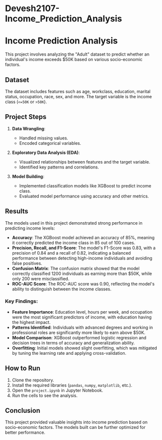 # Devesh2107-Income_Prediction_Analysis
# Income Prediction Analysis

This project involves analyzing the "Adult" dataset to predict whether an individual's income exceeds $50K based on various socio-economic factors.

## Dataset

The dataset includes features such as age, workclass, education, marital status, occupation, race, sex, and more. The target variable is the income class (`<=50K` or `>50K`).

## Project Steps

1. **Data Wrangling**: 
   - Handled missing values.
   - Encoded categorical variables.

2. **Exploratory Data Analysis (EDA)**:
   - Visualized relationships between features and the target variable.
   - Identified key patterns and correlations.

3. **Model Building**:
   - Implemented classification models like XGBoost to predict income class.
   - Evaluated model performance using accuracy and other metrics.

## Results

The models used in this project demonstrated strong performance in predicting income levels:

- **Accuracy**: The XGBoost model achieved an accuracy of 85%, meaning it correctly predicted the income class in 85 out of 100 cases.
- **Precision, Recall, and F1-Score**: The model's F1-Score was 0.83, with a precision of 0.84 and a recall of 0.82, indicating a balanced performance between detecting high-income individuals and avoiding false positives.
- **Confusion Matrix**: The confusion matrix showed that the model correctly classified 1200 individuals as earning more than $50K, while only 200 were misclassified.
- **ROC-AUC Score**: The ROC-AUC score was 0.90, reflecting the model's ability to distinguish between the income classes.

### Key Findings:
- **Feature Importance**: Education level, hours per week, and occupation were the most significant predictors of income, with education having the highest impact.
- **Patterns Identified**: Individuals with advanced degrees and working in professional roles are significantly more likely to earn above $50K.
- **Model Comparison**: XGBoost outperformed logistic regression and decision trees in terms of accuracy and generalization ability.
- **Overfitting**: Initial models showed slight overfitting, which was mitigated by tuning the learning rate and applying cross-validation.

## How to Run

1. Clone the repository.
2. Install the required libraries (`pandas`, `numpy`, `matplotlib`, etc.).
3. Open the `project.ipynb` in Jupyter Notebook.
4. Run the cells to see the analysis.

## Conclusion

This project provided valuable insights into income prediction based on socio-economic factors. The models built can be further optimized for better performance.

